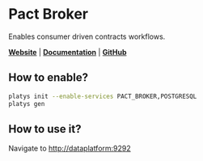 # Pact Broker

Enables consumer driven contracts workflows.

**[Website](http://pactflow.io/)** | **[Documentation](https://docs.pactflow.io/)** | **[GitHub](https://github.com/pact-foundation/pact_broker)**

## How to enable?

```bash
platys init --enable-services PACT_BROKER,POSTGRESQL
platys gen
```

## How to use it?

Navigate to <http://dataplatform:9292>
